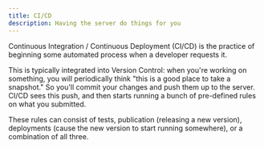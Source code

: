 ```yaml
---
title: CI/CD
description: Having the server do things for you
---
```


Continuous Integration / Continuous Deployment (CI/CD)
is the practice of beginning some automated process
when a developer requests it.

This is typically integrated into Version Control:
when you're working on something,
you will periodically think "this is a good place to take a snapshot."
So you'll commit your changes and push them up to the server.
CI/CD sees this push,
and then starts running a bunch of pre-defined rules on what you submitted.

These rules can consist of tests,
publication (releasing a new version),
deployments (cause the new version to start running somewhere),
or a combination of all three.
